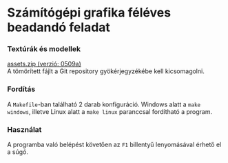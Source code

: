 # Számítógépi grafika féléves beadandó feladat

### Textúrák és modellek

[assets.zip (verzió: 0509a)](https://danielstreba.github.io/grafika/assets.zip)  
A tömörített fájlt a Git repository gyökérjegyzékébe kell kicsomagolni.

### Fordítás

A `Makefile`-ban található 2 darab konfiguráció. Windows alatt a `make windows`, illetve Linux alatt a `make linux` paranccsal fordítható a program.

### Használat

A programba való belépést követően az `F1` billentyű lenyomásával érhető el a súgó.
